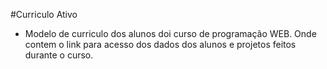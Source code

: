 #Curriculo Ativo
- Modelo de curriculo dos alunos doi curso de programação WEB. Onde contem o link para acesso dos dados dos alunos e projetos feitos durante o curso.
